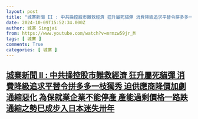 ```yaml
---
layout: post
title: "城寨新聞 II : 中共操控股市難救經濟 狂升屬死貓彈 消費降級追求平替令拼多多一枝獨秀 迫供應商降價加劇通縮惡化 為保就業企業不能停產 產能過剩價格一路跌 通縮之勢巳成步入日本迷失卅年"
date: 2024-10-09T15:52:34.000Z
author: 城寨 Singjai
from: https://www.youtube.com/watch?v=mrmzw59jr_M
tags: [ 城寨 ]
comments: True
categories: [ 城寨 ]
---
```

<!--1728489154000-->
[城寨新聞 II : 中共操控股市難救經濟 狂升屬死貓彈 消費降級追求平替令拼多多一枝獨秀 迫供應商降價加劇通縮惡化 為保就業企業不能停產 產能過剩價格一路跌 通縮之勢巳成步入日本迷失卅年](https://www.youtube.com/watch?v=mrmzw59jr_M)
------

<div>

</div>
